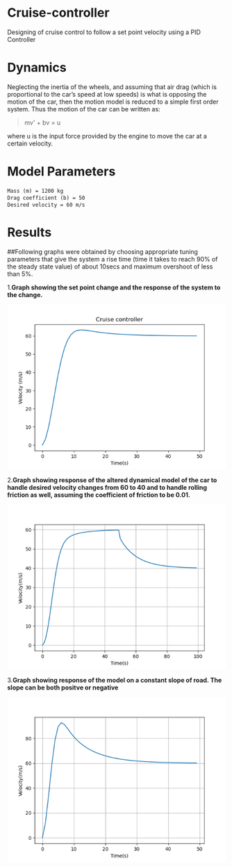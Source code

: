 # Cruise-controller
Designing of cruise control to follow a set point velocity using a PID Controller
# Dynamics
Neglecting the inertia of the wheels,
and assuming that air drag (which is proportional to the car’s speed at low speeds) is what is
opposing the motion of the car, then the motion model is reduced to a simple first order system. 
Thus the motion of the car can be written as:
> mv' + bv = u

where u is the input force provided by the engine to move the car at a certain velocity.
# Model Parameters
```
Mass (m) = 1200 kg
Drag coefficient (b) = 50
Desired velocity = 60 m/s
```
# Results
##Following graphs were obtained by choosing appropriate tuning parameters that give the system a rise time 
(time it takes to reach 90% of the steady state value) of about 10secs and maximum overshoot of less
than 5%. 


1.**Graph showing the set point change and the response of the system to the
change.**

 ![Image](cruisecontroller.png)
 
2.**Graph showing response of the altered dynamical model of the car to handle desired velocity
changes from 60 to 40 and to handle rolling friction as well, assuming the coefficient of
friction to be 0.01.**

 ![Image](cruisecontroladv1.png)
 
3.**Graph showing response of the model on a constant slope of road. The slope can be both positve
 or negative**
 
 ![Image](cruisecontroladv2.png)
